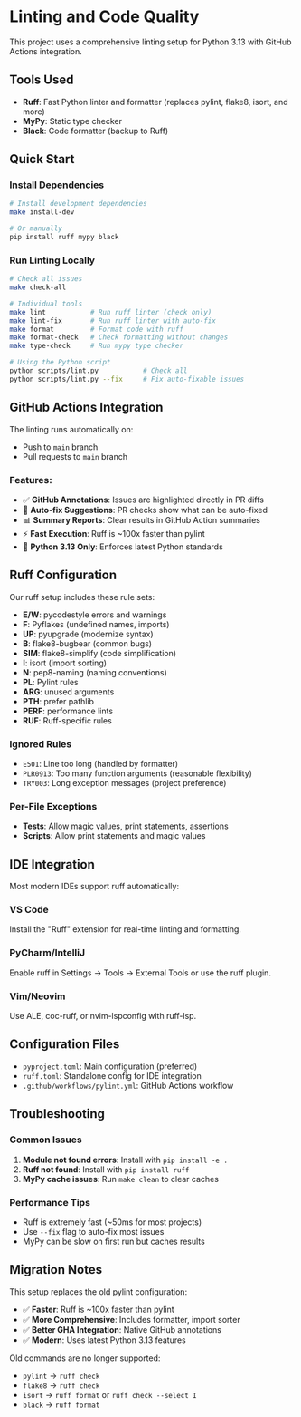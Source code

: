 # Linting and Code Quality

This project uses a comprehensive linting setup for Python 3.13 with GitHub Actions integration.

## Tools Used

- **Ruff**: Fast Python linter and formatter (replaces pylint, flake8, isort, and more)
- **MyPy**: Static type checker
- **Black**: Code formatter (backup to Ruff)

## Quick Start

### Install Dependencies
```bash
# Install development dependencies
make install-dev

# Or manually
pip install ruff mypy black
```

### Run Linting Locally

```bash
# Check all issues
make check-all

# Individual tools
make lint           # Run ruff linter (check only)
make lint-fix       # Run ruff linter with auto-fix
make format         # Format code with ruff
make format-check   # Check formatting without changes
make type-check     # Run mypy type checker

# Using the Python script
python scripts/lint.py           # Check all
python scripts/lint.py --fix     # Fix auto-fixable issues
```

## GitHub Actions Integration

The linting runs automatically on:
- Push to `main` branch
- Pull requests to `main` branch

### Features:
- ✅ **GitHub Annotations**: Issues are highlighted directly in PR diffs
- 🔧 **Auto-fix Suggestions**: PR checks show what can be auto-fixed
- 📊 **Summary Reports**: Clear results in GitHub Action summaries
- ⚡ **Fast Execution**: Ruff is ~100x faster than pylint
- 🐍 **Python 3.13 Only**: Enforces latest Python standards

## Ruff Configuration

Our ruff setup includes these rule sets:
- **E/W**: pycodestyle errors and warnings
- **F**: Pyflakes (undefined names, imports)
- **UP**: pyupgrade (modernize syntax)
- **B**: flake8-bugbear (common bugs)
- **SIM**: flake8-simplify (code simplification)
- **I**: isort (import sorting)
- **N**: pep8-naming (naming conventions)
- **PL**: Pylint rules
- **ARG**: unused arguments
- **PTH**: prefer pathlib
- **PERF**: performance lints
- **RUF**: Ruff-specific rules

### Ignored Rules
- `E501`: Line too long (handled by formatter)
- `PLR0913`: Too many function arguments (reasonable flexibility)
- `TRY003`: Long exception messages (project preference)

### Per-File Exceptions
- **Tests**: Allow magic values, print statements, assertions
- **Scripts**: Allow print statements and magic values

## IDE Integration

Most modern IDEs support ruff automatically:

### VS Code
Install the "Ruff" extension for real-time linting and formatting.

### PyCharm/IntelliJ
Enable ruff in Settings → Tools → External Tools or use the ruff plugin.

### Vim/Neovim
Use ALE, coc-ruff, or nvim-lspconfig with ruff-lsp.

## Configuration Files

- `pyproject.toml`: Main configuration (preferred)
- `ruff.toml`: Standalone config for IDE integration
- `.github/workflows/pylint.yml`: GitHub Actions workflow

## Troubleshooting

### Common Issues

1. **Module not found errors**: Install with `pip install -e .`
2. **Ruff not found**: Install with `pip install ruff`
3. **MyPy cache issues**: Run `make clean` to clear caches

### Performance Tips

- Ruff is extremely fast (~50ms for most projects)
- Use `--fix` flag to auto-fix most issues
- MyPy can be slow on first run but caches results

## Migration Notes

This setup replaces the old pylint configuration:
- ✅ **Faster**: Ruff is ~100x faster than pylint
- ✅ **More Comprehensive**: Includes formatter, import sorter
- ✅ **Better GHA Integration**: Native GitHub annotations
- ✅ **Modern**: Uses latest Python 3.13 features

Old commands are no longer supported:
- `pylint` → `ruff check`
- `flake8` → `ruff check`
- `isort` → `ruff format` or `ruff check --select I`
- `black` → `ruff format`
